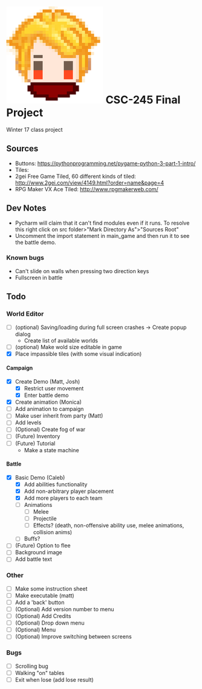 # ![avatar](assets/icon/icon.png) CSC-245 Final Project
Winter 17 class project

## Sources
- Buttons: https://pythonprogramming.net/pygame-python-3-part-1-intro/
- Tiles:
- 2gei Free Game Tiled, 60 different kinds of tiled: http://www.2gei.com/view/4149.html?order=name&page=4
- RPG Maker VX Ace Tiled: http://www.rpgmakerweb.com/

## Dev Notes
- Pycharm will claim that it can't find modules even if it runs. To resolve this
right click on src folder>"Mark Directory As">"Sources Root"
- Uncomment the import statement in main_game and then run it to see the battle demo.

### Known bugs
- Can't slide on walls when pressing two direction keys
- Fullscreen in battle

## Todo

### World Editor
- [ ] (optional) Saving/loading during full screen crashes -> Create popup dialog
    - Create list of available worlds
- [ ] (optional) Make wold size editable in game
- [x] Place impassible tiles (with some visual indication)

#### Campaign
- [x] Create Demo (Matt, Josh)
    - [x] Restrict user movement
    - [x] Enter battle demo
- [x] Create animation (Monica)
- [ ] Add animation to campaign
- [ ] Make user inherit from party (Matt)
- [ ] Add levels
- [ ] (Optional) Create fog of war
- [ ] (Future) Inventory
- [ ] (Future) Tutorial
    - Make a state machine

#### Battle
- [x] Basic Demo (Caleb)
    - [x] Add abilities functionality
    - [x] Add non-arbitrary player placement
    - [x] Add more players to each team
    - [ ] Animations
        - [ ] Melee
        - [ ] Projectile
        - [ ] Effects? (death, non-offensive ability use, melee animations, collision anims)
    - [ ] Buffs?
- [ ] (Future) Option to flee
- [ ] Background image
- [ ] Add battle text 

### Other
- [ ] Make some instruction sheet
- [ ] Make executable (matt)
- [ ] Add a 'back' button
- [ ] (Optional) Add version number to menu
- [ ] (Optional) Add Credits
- [ ] (Optional) Drop down menu
- [ ] (Optional) Menu
- [ ] (Optional) Improve switching between screens

### Bugs

- [ ] Scrolling bug
- [ ] Walking "on" tables
- [ ] Exit when lose (add lose result)
